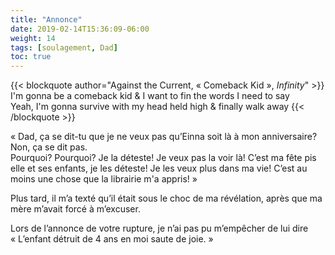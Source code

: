 ```yaml
---
title: "Annonce"
date: 2019-02-14T15:36:09-06:00
weight: 14
tags: [soulagement, Dad]
toc: true
---
```


{{< blockquote author="Against the Current,  « Comeback Kid », *Infinity*" >}}
I'm gonna be a comeback kid & I want to fin the words I need to say  
Yeah, I'm gonna survive with my head held high & finally walk away
{{< /blockquote >}}

« Dad, ça se dit-tu que je ne veux pas qu’Einna soit là à mon anniversaire?
Non, ça se dit pas.   
Pourquoi? Pourquoi? Je la déteste! Je veux pas la voir là! C’est ma fête pis elle et ses enfants, je les déteste! Je les veux plus dans ma vie! C’est au moins une chose que la librairie m'a appris! »  

Plus tard, il m’a texté qu’il était sous le choc de ma révélation, après que ma mère m’avait forcé à m’excuser.  

Lors de l’annonce de votre rupture, je n’ai pas pu m’empêcher de lui dire  
« L’enfant détruit de 4 ans en moi saute de joie. »